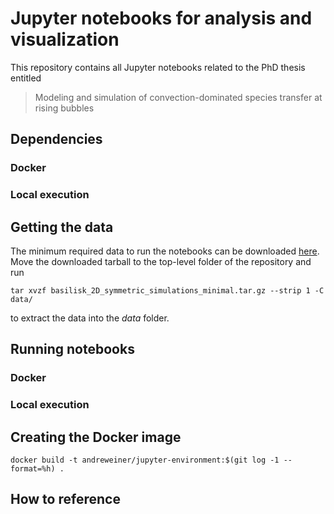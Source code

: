 # Jupyter notebooks for analysis and visualization

This repository contains all Jupyter notebooks related to the PhD thesis entitled

> Modeling and simulation of convection-dominated species transfer at rising bubbles

## Dependencies

### Docker

### Local execution

## Getting the data

The minimum required data to run the notebooks can be downloaded [here](https://tudatalib.ulb.tu-darmstadt.de/bitstream/handle/tudatalib/2087/basilisk_2D_symmetric_simulations_minimal.tar.gz?sequence=3&isAllowed=y). Move the downloaded tarball to the top-level folder of the repository and run

```
tar xvzf basilisk_2D_symmetric_simulations_minimal.tar.gz --strip 1 -C data/
```
to extract the data into the *data* folder.

## Running notebooks

### Docker

### Local execution

## Creating the Docker image

```
docker build -t andreweiner/jupyter-environment:$(git log -1 --format=%h) .
```

## How to reference

